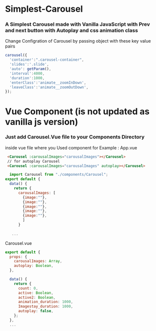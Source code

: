 # Simplest-Carousel
### A Simplest Carousel made with Vanilla JavaScript with Prev and next button with Autoplay and css animation class


Change Configration of Carousel by passing object with these key value pairs

```js
carousel({
  'container':".carousel-container",
  'slides':'.slide',
  'auto': getParam(),
  'interval':4000,
  'duration':1000,
  'enterClass':'animate__zoomInDown',
  'leaveClass':'animate__zoomOutDown',
});


```
# Vue Component (is not updated as vanilla js version)
### Just add Carousel.Vue file to your Components Directory
inside vue file where you Used component
for Example : App.vue
```html
 <Carousel :carousalImages="carousalImages"></Carousel>
 // for autoplay Carousel
 <Carousel :carousalImages="carousalImages" autoplay></Carousel>
```
```js
  import Carousel from "./components/Carousel";
export default {
  data() {
    return {
      carousalImages: [
        {image:""},
        {image:""},
        {image:""},
        {image:""},
        {image:""},
        ]
      }
    
   ...

```
Carousel.vue
```js
export default {
  props: {
    carousalImages: Array,
    autoplay: Boolean,
  },

  data() {
    return {
      count: 0,
      active: Boolean,
      active2: Boolean,
      animation_duration: 1000,
      Imagestay_duration: 1000,
      autoplay: false,
    };
  },
  ...
```

